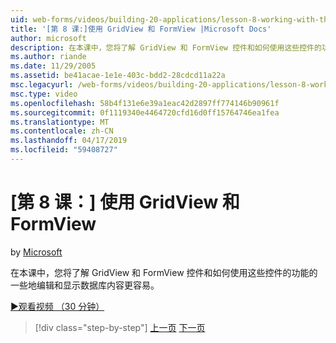 ```yaml
---
uid: web-forms/videos/building-20-applications/lesson-8-working-with-the-gridview-and-formview
title: '[第 8 课:]使用 GridView 和 FormView |Microsoft Docs'
author: microsoft
description: 在本课中，您将了解 GridView 和 FormView 控件和如何使用这些控件的功能的一些地编辑和显示...
ms.author: riande
ms.date: 11/29/2005
ms.assetid: be41acae-1e1e-403c-bdd2-28cdcd11a22a
msc.legacyurl: /web-forms/videos/building-20-applications/lesson-8-working-with-the-gridview-and-formview
msc.type: video
ms.openlocfilehash: 58b4f131e6e39a1eac42d2897ff774146b90961f
ms.sourcegitcommit: 0f1119340e4464720cfd16d0ff15764746ea1fea
ms.translationtype: MT
ms.contentlocale: zh-CN
ms.lasthandoff: 04/17/2019
ms.locfileid: "59408727"
---
```

# <a name="lesson-8-working-with-the-gridview-and-formview"></a>[第 8 课：] 使用 GridView 和 FormView

by [Microsoft](https://github.com/microsoft)

在本课中，您将了解 GridView 和 FormView 控件和如何使用这些控件的功能的一些地编辑和显示数据库内容更容易。

[&#9654;观看视频 （30 分钟）](https://channel9.msdn.com/Blogs/ASP-NET-Site-Videos/lesson-8-working-with-the-gridview-and-formview)

> [!div class="step-by-step"]
> [上一页](lesson-7-databinding-to-user-interface-controls.md)
> [下一页](watch-aspnet-development-in-action.md)
